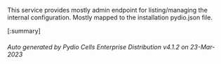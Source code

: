 






This service provides mostly admin endpoint for listing/managing the internal configuration. Mostly mapped to the installation pydio.json file.

[:summary]

###### Auto generated by Pydio Cells Enterprise Distribution v4.1.2 on 23-Mar-2023
